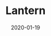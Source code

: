 ---
title: "Lantern" # appeared on a card component
date: 2020-01-19
description: Handling flashlight for camera and camera2 api with added support for managing display/screen light. # appeared on a card component
weight: 3 # card ordering
link: https://github.com/nisrulz/lantern
repo: https://github.com/nisrulz/lantern
pinned: true # appeared on a overview page.
thumb: "" 
---